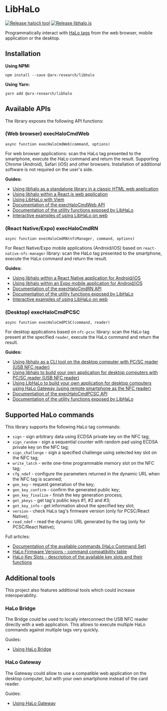 # LibHaLo

[![Release halocli tool](https://github.com/arx-research/libhalo/actions/workflows/prod_build_cli.yml/badge.svg)](https://github.com/arx-research/libhalo/actions/workflows/prod_build_cli.yml)
[![Release libhalo.js](https://github.com/arx-research/libhalo/actions/workflows/prod_build_lib.yml/badge.svg)](https://github.com/arx-research/libhalo/actions/workflows/prod_build_lib.yml)

Programmatically interact with [HaLo tags](https://arx.org/?source=gh) from the web browser, mobile application or the desktop.

## Installation

**Using NPM:**
```
npm install --save @arx-research/libhalo
```
**Using Yarn:**
```
yarn add @arx-research/libhalo
```

## Available APIs

The library exposes the following API functions:

### (Web browser) execHaloCmdWeb
```
async function execHaloCmdWeb(command, options)
```

For web browser applications: scan the HaLo tag presented to the smartphone, execute the
HaLo command and return the result. Supporting Chrome (Android), Safari (iOS) and other browsers.
Installation of additional software is not required on the user's side.

**Guides:**
* [Using libhalo as a standalone library in a classic HTML web application](https://github.com/arx-research/libhalo/blob/master/docs/web-standalone.md)
* [Using libhalo within a React.js web application](https://github.com/arx-research/libhalo/blob/master/docs/web-reactjs.md)
* [Using LibHaLo with Viem](https://github.com/arx-research/libhalo/blob/master/docs/viem-account.md)
* [Documentation of the execHaloCmdWeb API](https://github.com/arx-research/libhalo/blob/master/docs/api-web.md)
* [Documentation of the utility functions exposed by LibHaLo](https://github.com/arx-research/libhalo/blob/master/docs/api-utils.md)
* [Interactive examples of using LibHaLo on web](https://halo-demos.arx.org/examples/)

### (React Native/Expo) execHaloCmdRN
```
async function execHaloCmdRN(nfcManager, command, options)
```

For React Native/Expo mobile applications (Android/iOS) based on `react-native-nfc-manager` library: scan the HaLo tag presented to the smartphone, execute the HaLo command and return the result.

**Guides:**
* [Using libhalo within a React Native application for Android/iOS](https://github.com/arx-research/libhalo/blob/master/docs/mobile-react-native.md)
* [Using libhalo within an Expo mobile application for Android/iOS](https://github.com/arx-research/libhalo/blob/master/docs/mobile-expo.md)
* [Documentation of the execHaloCmdRN API](https://github.com/arx-research/libhalo/blob/master/docs/api-react-native.md)
* [Documentation of the utility functions exposed by LibHaLo](https://github.com/arx-research/libhalo/blob/master/docs/api-utils.md)
* [Interactive examples of using LibHaLo on web](https://halo-demos.arx.org/examples/)

### (Desktop) execHaloCmdPCSC
```
async function execHaloCmdPCSC(command, reader)
```

For desktop applications based on `nfc-pcsc` library: scan the HaLo tag present at the specified `reader`, execute the HaLo command and return the result.

**Guides:**
* [Using libhalo as a CLI tool on the desktop computer with PC/SC reader (USB NFC reader)](https://github.com/arx-research/libhalo/blob/master/docs/desktop-cli.md)
* [Using libhalo to build your own application for desktop computers with PC/SC reader (USB NFC reader)](https://github.com/arx-research/libhalo/blob/master/docs/desktop-pcsc.md)
* [Using LibHaLo to build your own application for desktop computers using HaLo Gateway (using remote smartphone as the NFC reader)](https://github.com/arx-research/libhalo/blob/master/docs/desktop-gateway.md)
* [Documentation of the execHaloCmdPCSC API](https://github.com/arx-research/libhalo/blob/master/docs/api-pcsc.md)
* [Documentation of the utility functions exposed by LibHaLo](https://github.com/arx-research/libhalo/blob/master/docs/api-utils.md)

## Supported HaLo commands

This library supports the following HaLo tag commands:

* `sign` - sign arbitrary data using ECDSA private key on the NFC tag;
* `sign_random` - sign a sequential counter with random pad using ECDSA private key on the NFC tag;
* `sign_challenge` - sign a specified challenge using selected key slot on the NFC tag;
* `write_latch` - write one-time programmable memory slot on the NFC tag;
* `cfg_ndef` - configure the parameters returned in the dynamic URL when the NFC tag is scanned;
* `gen_key` - request generation of the key;
* `gen_key_confirm` - confirm the generated public key;
* `gen_key_finalize` - finish the key generation process;
* `get_pkeys` - get tag's public keys #1, #2 and #3;
* `get_key_info` - get information about the specified key slot;
* `version` - check HaLo tag's firmware version (only for PCSC/React Native);
* `read_ndef` - read the dynamic URL generated by the tag (only for PCSC/React Native);

Full articles:
* [Documentation of the available commands (HaLo Command Set)](https://github.com/arx-research/libhalo/blob/master/docs/halo-command-set.md)
* [HaLo Firmware Versions - command compatibility table](https://github.com/arx-research/libhalo/blob/master/docs/firmware-versions.md)
* [HaLo Key Slots - description of the available key slots and their functions](https://github.com/arx-research/libhalo/blob/master/docs/key-slots.md)

## Additional tools

This project also features additional tools which could increase interoperability.

### HaLo Bridge
The Bridge could be used to locally interconnect the USB NFC reader directly with a web application. This allows to execute multiple HaLo commands against multiple tags very quickly.

Guides:
* [Using HaLo Bridge](https://github.com/arx-research/libhalo/blob/master/docs/halo-bridge.md)

### HaLo Gateway
The Gateway could allow to use a compatible web application on the desktop computer, but with your own smartphone instead of the card reader.

Guides:
* [Using HaLo Gateway](https://github.com/arx-research/libhalo/blob/master/docs/halo-gateway.md)
